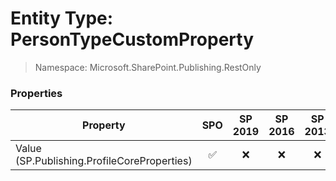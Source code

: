 # Entity Type: PersonTypeCustomProperty

> Namespace: Microsoft.SharePoint.Publishing.RestOnly

### Properties

Property | SPO | SP 2019 | SP 2016 | SP 2013
----------|:---:|:-------:|:-------:|:-------:
Value (SP.Publishing.ProfileCoreProperties) | ✅ | ❌ | ❌ | ❌